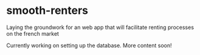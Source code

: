 # smooth-renters
Laying the groundwork for an web app that will facilitate renting processes on the french market

Currently working on setting up the database. More content soon!
